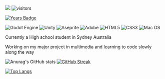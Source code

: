 ![](https://gitwar.herokuapp.com/badge?username=your-github-username)
![visitors](https://visitor-badge.glitch.me/badge?page_id=haz-ai.readme.md&right_color=blue)
<!--[![Gists Badge](https://badges.pufler.dev/gists/haz-ai)](https://badges.pufler.dev) future gist addition -->
[![Years Badge](https://badges.pufler.dev/years/haz-ai)](https://badges.pufler.dev&)

<!-- Website for labels = https://github.com/Ileriayo/markdown-badges -->
![Godot Engine](https://img.shields.io/badge/GODOT-%23FFFFFF.svg?style=for-the-badge&logo=godot-engine)
![Unity](https://img.shields.io/badge/unity-%23000000.svg?style=for-the-badge&logo=unity&logoColor=white)
![Aseprite](https://img.shields.io/badge/Aseprite-FFFFFF?style=for-the-badge&logo=Aseprite&logoColor=#7D929E)
![Adobe](https://img.shields.io/badge/adobe-%23FF0000.svg?style=for-the-badge&logo=adobe&logoColor=white)
![HTML5](https://img.shields.io/badge/html5-%23E34F26.svg?style=for-the-badge&logo=html5&logoColor=white)
![CSS3](https://img.shields.io/badge/css3-%231572B6.svg?style=for-the-badge&logo=css3&logoColor=white)
![Mac OS](https://img.shields.io/badge/mac%20os-000000?style=for-the-badge&logo=macos&logoColor=F0F0F0)



Currently a High school student in Sydney Australia

Working on my major project in multimedia and learning to code slowly along the way


![Anurag's GitHub stats](https://github-readme-stats.vercel.app/api?username=haz-ai&count_private=true&show_icons=true&theme=gruvbox)
[![GitHub Streak](https://github-readme-streak-stats.herokuapp.com/?user=haz-ai&theme=dark)](https://git.io/streak-stats)

[![Top Langs](https://github-readme-stats.vercel.app/api/top-langs/?username=haz-ai&layout=compact&theme=gruvbox&langs_count=10)](https://github.com/anuraghazra/github-readme-stats)

<!--
**haz-ai/haz-ai** is a ✨ _special_ ✨ repository because its `README.md` (this file) appears on your GitHub profile.

Here are some ideas to get you started:

- 🔭 I’m currently working on ...
- 🌱 I’m currently learning ...
- 👯 I’m looking to collaborate on ...
- 🤔 I’m looking for help with ...
- 💬 Ask me about ...
- 📫 How to reach me: ...
- 😄 Pronouns: ...
- ⚡ Fun fact: ...
-->
